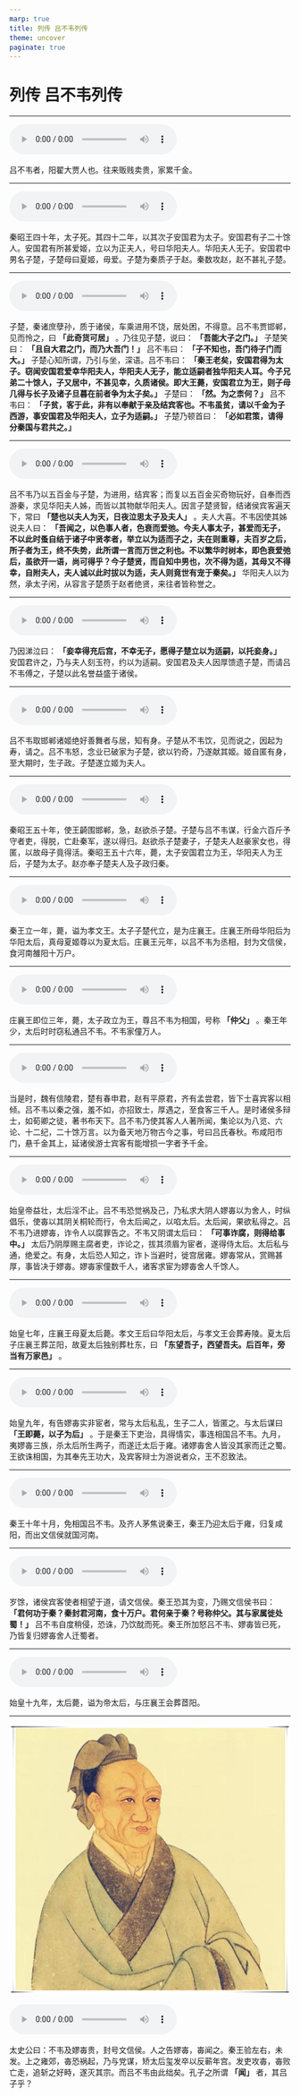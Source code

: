 ```yaml
---
marp: true
title: 列传 吕不韦列传
theme: uncover
paginate: true
---
```


# 列传 吕不韦列传

---

![](assets/audios/085/1.mp3)

吕不韦者，阳翟大贾人也。往来贩贱卖贵，家累千金。

---

![](assets/audios/085/2.mp3)

秦昭王四十年，太子死。其四十二年，以其次子安国君为太子。安国君有子二十馀人。安国君有所甚爱姬，立以为正夫人，号曰华阳夫人。华阳夫人无子。安国君中男名子楚，子楚母曰夏姬，毋爱。子楚为秦质子于赵。秦数攻赵，赵不甚礼子楚。

---

![](assets/audios/085/3.mp3)

子楚，秦诸庶孽孙，质于诸侯，车乘进用不饶，居处困，不得意。吕不韦贾邯郸，见而怜之，曰 __「此奇货可居」__ 。乃往见子楚，说曰： __「吾能大子之门。」__ 子楚笑曰： __「且自大君之门，而乃大吾门！」__ 吕不韦曰： __「子不知也，吾门待子门而大。」__ 子楚心知所谓，乃引与坐，深语。吕不韦曰： __「秦王老矣，安国君得为太子。窃闻安国君爱幸华阳夫人，华阳夫人无子，能立适嗣者独华阳夫人耳。今子兄弟二十馀人，子又居中，不甚见幸，久质诸侯。即大王薨，安国君立为王，则子毋几得与长子及诸子旦暮在前者争为太子矣。」__ 子楚曰： __「然。为之柰何？」__ 吕不韦曰： __「子贫，客于此，非有以奉献于亲及结宾客也。不韦虽贫，请以千金为子西游，事安国君及华阳夫人，立子为适嗣。」__ 子楚乃顿首曰： __「必如君策，请得分秦国与君共之。」__ 

---

![](assets/audios/085/4.mp3)

吕不韦乃以五百金与子楚，为进用，结宾客；而复以五百金买奇物玩好，自奉而西游秦，求见华阳夫人姊，而皆以其物献华阳夫人。因言子楚贤智，结诸侯宾客遍天下，常曰 __「楚也以夫人为天，日夜泣思太子及夫人」__ 。夫人大喜。不韦因使其姊说夫人曰： __「吾闻之，以色事人者，色衰而爱弛。今夫人事太子，甚爱而无子，不以此时蚤自结于诸子中贤孝者，举立以为适而子之，夫在则重尊，夫百岁之后，所子者为王，终不失势，此所谓一言而万世之利也。不以繁华时树本，即色衰爱弛后，虽欲开一语，尚可得乎？今子楚贤，而自知中男也，次不得为适，其母又不得幸，自附夫人，夫人诚以此时拔以为适，夫人则竟世有宠于秦矣。」__ 华阳夫人以为然，承太子闲，从容言子楚质于赵者绝贤，来往者皆称誉之。

---

![](assets/audios/085/5.mp3)

乃因涕泣曰： __「妾幸得充后宫，不幸无子，愿得子楚立以为适嗣，以托妾身。」__ 安国君许之，乃与夫人刻玉符，约以为适嗣。安国君及夫人因厚馈遗子楚，而请吕不韦傅之，子楚以此名誉益盛于诸侯。

---

![](assets/audios/085/6.mp3)

吕不韦取邯郸诸姬绝好善舞者与居，知有身。子楚从不韦饮，见而说之，因起为寿，请之。吕不韦怒，念业已破家为子楚，欲以钓奇，乃遂献其姬。姬自匿有身，至大期时，生子政。子楚遂立姬为夫人。

---

![](assets/audios/085/7.mp3)

秦昭王五十年，使王齮围邯郸，急，赵欲杀子楚。子楚与吕不韦谋，行金六百斤予守者吏，得脱，亡赴秦军，遂以得归。赵欲杀子楚妻子，子楚夫人赵豪家女也，得匿，以故母子竟得活。秦昭王五十六年，薨，太子安国君立为王，华阳夫人为王后，子楚为太子。赵亦奉子楚夫人及子政归秦。

---

![](assets/audios/085/8.mp3)

秦王立一年，薨，谥为孝文王。太子子楚代立，是为庄襄王。庄襄王所母华阳后为华阳太后，真母夏姬尊以为夏太后。庄襄王元年，以吕不韦为丞相，封为文信侯，食河南雒阳十万户。

---

![](assets/audios/085/9.mp3)

庄襄王即位三年，薨，太子政立为王，尊吕不韦为相国，号称 __「仲父」__ 。秦王年少，太后时时窃私通吕不韦。不韦家僮万人。

---

![](assets/audios/085/10.mp3)

当是时，魏有信陵君，楚有春申君，赵有平原君，齐有孟尝君，皆下士喜宾客以相倾。吕不韦以秦之强，羞不如，亦招致士，厚遇之，至食客三千人。是时诸侯多辩士，如荀卿之徒，著书布天下。吕不韦乃使其客人人著所闻，集论以为八览、六论、十二纪，二十馀万言。以为备天地万物古今之事，号曰吕氏春秋。布咸阳市门，悬千金其上，延诸侯游士宾客有能增损一字者予千金。

---

![](assets/audios/085/11.mp3)

始皇帝益壮，太后淫不止。吕不韦恐觉祸及己，乃私求大阴人嫪毐以为舍人，时纵倡乐，使毐以其阴关桐轮而行，令太后闻之，以啗太后。太后闻，果欲私得之。吕不韦乃进嫪毐，诈令人以腐罪告之。不韦又阴谓太后曰： __「可事诈腐，则得给事中。」__ 太后乃阴厚赐主腐者吏，诈论之，拔其须眉为宦者，遂得侍太后。太后私与通，绝爱之。有身，太后恐人知之，诈卜当避时，徙宫居雍。嫪毐常从，赏赐甚厚，事皆决于嫪毐。嫪毐家僮数千人，诸客求宦为嫪毐舍人千馀人。

---

![](assets/audios/085/12.mp3)

始皇七年，庄襄王母夏太后薨。孝文王后曰华阳太后，与孝文王会葬寿陵。夏太后子庄襄王葬芷阳，故夏太后独别葬杜东，曰 __「东望吾子，西望吾夫。后百年，旁当有万家邑」__ 。

---

![](assets/audios/085/13.mp3)

始皇九年，有告嫪毐实非宦者，常与太后私乱，生子二人，皆匿之。与太后谋曰 __「王即薨，以子为后」__ 。于是秦王下吏治，具得情实，事连相国吕不韦。九月，夷嫪毐三族，杀太后所生两子，而遂迁太后于雍。诸嫪毐舍人皆没其家而迁之蜀。王欲诛相国，为其奉先王功大，及宾客辩士为游说者众，王不忍致法。

---

![](assets/audios/085/14.mp3)

秦王十年十月，免相国吕不韦。及齐人茅焦说秦王，秦王乃迎太后于雍，归复咸阳，而出文信侯就国河南。

---

![](assets/audios/085/15.mp3)

岁馀，诸侯宾客使者相望于道，请文信侯。秦王恐其为变，乃赐文信侯书曰： __「君何功于秦？秦封君河南，食十万户。君何亲于秦？号称仲父。其与家属徙处蜀！」__ 吕不韦自度稍侵，恐诛，乃饮酖而死。秦王所加怒吕不韦、嫪毐皆已死，乃皆复归嫪毐舍人迁蜀者。

---

![](assets/audios/085/16.mp3)

始皇十九年，太后薨，谥为帝太后，与庄襄王会葬茝阳。

---

![bg left](assets/images/simaqian.webp)

![](assets/audios/085/17.mp3)

太史公曰：不韦及嫪毐贵，封号文信侯。人之告嫪毐，毐闻之。秦王验左右，未发。上之雍郊，毐恐祸起，乃与党谋，矫太后玺发卒以反蕲年宫。发吏攻毐，毐败亡走，追斩之好畤，遂灭其宗。而吕不韦由此绌矣。孔子之所谓 __「闻」__ 者，其吕子乎？